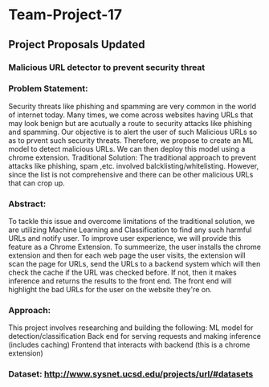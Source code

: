# Team-Project-17

## Project Proposals Updated

### Malicious URL detector to prevent security threat

### Problem Statement:
Security threats like phishing and spamming are very common in the world of internet today. Many times, we come across websites having URLs that may look benign but are acutually a route to security attacks like phishing and spamming. Our objective is to alert the user of such Malicious URLs so as to prvent such security threats. Therefore, we propose to create an ML model to detect malicious URLs. We can then deploy this model using a chrome extension.
Traditional Solution:
The traditional approach to prevent attacks like phishing, spam ,etc. involved balcklisting/whitelisting. However, since the list is not comprehensive and there can be other malicious URLs that can crop up.

### Abstract:
To tackle this issue and overcome limitations of the traditional solution, we are utilizing Machine Learning and Classification to find any such harmful URLs and notify user. To improve user experience, we will provide this feature as a Chrome Extension. To summeerize, the user installs the chrome extension and then for each web page the user visits, the extension will scan the page for URLs, send the URLs to a backend system which will then check the cache if the URL was checked before. If not, then it makes inference and returns the results to the front end. The front end will highlight the bad URLs for the user on the website they're on.

### Approach:
This project involves researching and building the following:
ML model for detection/classification
Back end for serving requests and making inference (includes caching)
Frontend that interacts with backend (this is a chrome extension)

### Dataset: http://www.sysnet.ucsd.edu/projects/url/#datasets
 
